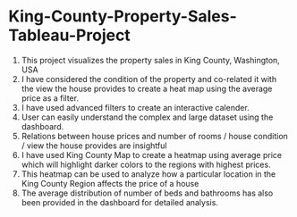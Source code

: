 # King-County-Property-Sales-Tableau-Project
1. This project visualizes the property sales in King County, Washington, USA
2. I have considered the condition of the property and co-related it with the view the house provides to create a heat map using the average price as a filter.
3. I have used advanced filters to create an interactive calender.
4. User can easily understand the complex and large dataset using the dashboard.
5. Relations between house prices and number of rooms / house condition / view the house provides are insightful
6. I have used King County Map to create a heatmap using average price which will highlight darker colors to the regions with highest prices.
7. This heatmap can be used to analyze how a particular location in the King County Region affects the price of a house
8. The average distribution of number of beds and bathrooms has also been provided in the dashboard for detailed analysis.
